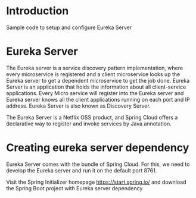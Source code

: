 # Introduction
Sample code to setup and configure Eureka Server

# Eureka Server
The Eureka server is a service discovery pattern implementation, where every microservice is registered and a client microservice looks up the Eureka server to get a dependent microservice to get the job done. Eureka Server is an application that holds the information about all client-service applications. Every Micro service will register into the Eureka server and Eureka server knows all the client applications running on each port and IP address. Eureka Server is also known as Discovery Server.

The Eureka Server is a Netflix OSS product, and Spring Cloud offers a declarative way to register and invoke services by Java annotation.

# Creating eureka server dependency
Eureka Server comes with the bundle of Spring Cloud. For this, we need to develop the Eureka server and run it on the default port 8761.

Visit the Spring Initializer homepage https://start.spring.io/ and download the Spring Boot project with Eureka server dependency
